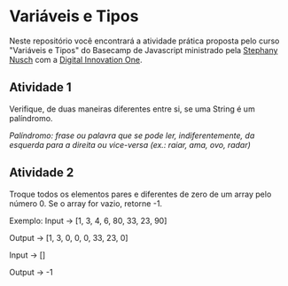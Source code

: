 # Variáveis e Tipos

Neste repositório você encontrará a atividade prática proposta pelo curso "Variáveis e Tipos" do Basecamp de Javascript ministrado pela [Stephany Nusch](https://github.com/stebsnusch) com a [Digital Innovation One](https://digitalinnovation.one/).

## Atividade 1

Verifique, de duas maneiras diferentes entre si, se uma String é um palíndromo.

_Palíndromo: frase ou palavra que se pode ler, indiferentemente, da esquerda para a direita ou vice-versa (ex.: raiar, ama, ovo, radar)_

## Atividade 2

Troque todos os elementos pares e diferentes de zero de um array pelo número 0. Se o array for vazio, retorne -1.

Exemplo:
Input -> [1, 3, 4, 6, 80, 33, 23, 90]

Output -> [1, 3, 0, 0, 0, 33, 23, 0]

Input -> []

Output -> -1 <br><br><br>